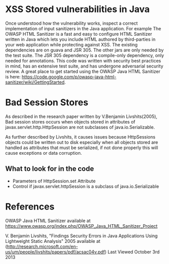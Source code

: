 # XSS Stored vulnerabilities in Java

Once understood how the vulnerability works, inspect a correct
implementation of input sanitizers in the Java application. For example
The OWASP HTML Sanitizer is a fast and easy to configure HTML Sanitizer
written in Java which lets you include HTML authored by third-parties in
your web application while protecting against XSS. The existing
dependencies are on guava and JSR 305. The other jars are only needed by
the test suite. The JSR 305 dependency is a compile-only dependency,
only needed for annotations. This code was written with security best
practices in mind, has an extensive test suite, and has undergone
adversarial security review. A great place to get started using the
OWASP Java HTML Sanitizer is here:
<https://code.google.com/p/owasp-java-html-sanitizer/wiki/GettingStarted>.

# Bad Session Stores

As described in the research paper written by V.Benjamin Livshits(2005),
Bad session stores occurs when objects stored in attributes of
javax.servlet.http.HttpSession are not subclasses of
java.io.Serializable.

As further described by Livshits, it causes issues because HttpSessions
objects could be written out to disk especially when all objects stored
are handled as attributes that must be serialized, if not done properly
this will cause exceptions or data corruption.

## What to look for in the code

  - Parameters of HttpSession.set Attribute
  - Control if javax.servlet.httpSession is a subclass of
    java.io.Serializable

# References

OWASP Java HTML Sanitizer available at
<https://www.owasp.org/index.php/OWASP_Java_HTML_Sanitizer_Project>

V. Benjamin Livshits, "Findings Security Errors in Java Applications
Using Lightweight Static Analysis" 2005 available at
(http://research.microsoft.com/en-us/um/people/livshits/papers/pdf/acsac04v.pdf)
Last Viewed October 3rd 2013